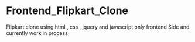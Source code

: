 # Frontend_Flipkart_Clone
Flipkart clone using html ,  css , jquery and javascript only frontend Side and currently work in process
